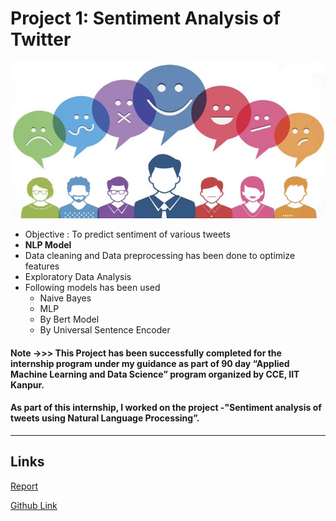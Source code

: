 # Project 1: Sentiment Analysis of Twitter

<img src="https://github.com/SidSolanki28/Sentiment-Analysis-of-Tweets/raw/master/capture.jpg" width="700" height="250">

- Objective : To predict sentiment of various tweets
- **NLP Model**
- Data cleaning and Data preprocessing has been done to optimize features
- Exploratory Data Analysis
- Following models has been used
    - Naive Bayes
    - MLP
    - By Bert Model
    - By Universal Sentence Encoder

#### Note ->>>  This Project has been successfully completed for the internship program under my guidance as part of 90 day “Applied Machine Learning and Data Science” program organized by CCE, IIT Kanpur.
#### As part of this internship, I worked on the project -"Sentiment analysis of tweets using Natural Language Processing”.
---

## Links

[Report](https://github.com/SidSolanki28/Sentiment-Analysis-of-Tweets/blob/master/T_Matrix.pdf)

[Github Link](https://github.com/SidSolanki28/Sentiment-Analysis-of-Twitter)

